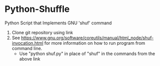 # Python-Shuffle
Python Script that Implements GNU 'shuf' command

  1. Clone git repository using link
  2. See https://www.gnu.org/software/coreutils/manual/html_node/shuf-invocation.html for more information on how to run program from command line.
        - Use "python shuf.py" in place of "shuf" in the commands from the above link
